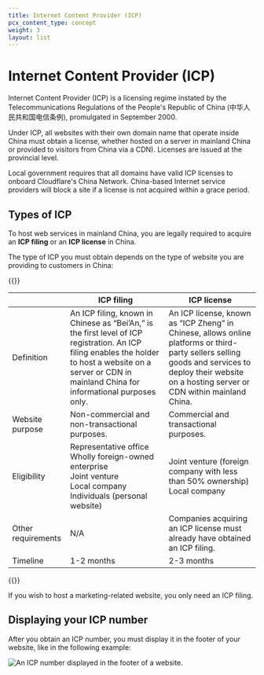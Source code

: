 ```yaml
---
title: Internet Content Provider (ICP)
pcx_content_type: concept
weight: 3
layout: list
---
```


# Internet Content Provider (ICP)

Internet Content Provider (ICP) is a licensing regime instated by the Telecommunications Regulations of the People's Republic of China (中华人民共和国电信条例), promulgated in September 2000.

Under ICP, all websites with their own domain name that operate inside China must obtain a license, whether hosted on a server in mainland China or provided to visitors from China via a CDN). Licenses are issued at the provincial level.

Local government requires that all domains have valid ICP licenses to onboard Cloudflare's China Network. China-based Internet service providers will block a site if a license is not acquired within a grace period.

## Types of ICP

To host web services in mainland China, you are legally required to acquire an **ICP filing** or an **ICP license** in China.

The type of ICP you must obtain depends on the type of website you are providing to customers in China:

{{<table-wrap>}}

|                    | ICP filing                                                                                                                                                                                                    | ICP license                                                                                                                                                                                          |
| ------------------ | ------------------------------------------------------------------------------------------------------------------------------------------------------------------------------------------------------------- | ---------------------------------------------------------------------------------------------------------------------------------------------------------------------------------------------------- |
| Definition         | An ICP filing, known in Chinese as “Bei’An,” is the first level of ICP registration. An ICP filing enables the holder to host a website on a server or CDN in mainland China for informational purposes only. | An ICP license, known as “ICP Zheng” in Chinese, allows online platforms or third-party sellers selling goods and services to deploy their website on a hosting server or CDN within mainland China. |
| Website purpose    | Non-commercial and non-transactional purposes.                                                                                                                                                                | Commercial and transactional purposes.                                                                                                                                                               |
| Eligibility        | Representative office<br/>Wholly foreign-owned enterprise<br/>Joint venture<br/>Local company<br/>Individuals (personal website)                                                                              | Joint venture (foreign company with less than 50% ownership)<br/>Local company                                                                                                                       |
| Other requirements | N/A                                                                                                                                                                                                           | Companies acquiring an ICP license must already have obtained an ICP filing.                                                                                                                         |
| Timeline           | 1-2 months                                                                                                                                                                                                    | 2-3 months                                                                                                                                                                                           |

{{</table-wrap>}}

If you wish to host a marketing-related website, you only need an ICP filing.

## Displaying your ICP number

After you obtain an ICP number, you must display it in the footer of your website, like in the following example:

![An ICP number displayed in the footer of a website.](/china-network/static/icp-number-in-footer.png)
